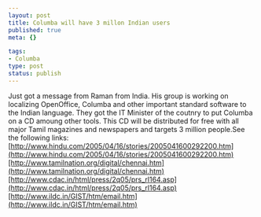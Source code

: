 ```yaml
--- 
layout: post
title: Columba will have 3 millon Indian users
published: true
meta: {}

tags: 
- Columba
type: post
status: publish
---
```

Just got a message from Raman from India.  His group is working on localizing OpenOffice, Columba and other important standard software to the Indian language. They got the IT Minister of the coutnry to put Columba on a CD amoung other tools. This CD will be distributed for free with all major Tamil magazines and newspapers and targets 3 million people.See the following links:[http://www.hindu.com/2005/04/16/stories/2005041600292200.htm](http://www.hindu.com/2005/04/16/stories/2005041600292200.htm)[http://www.tamilnation.org/digital/chennai.htm](http://www.tamilnation.org/digital/chennai.htm)[http://www.cdac.in/html/press/2q05/prs_rl164.asp](http://www.cdac.in/html/press/2q05/prs_rl164.asp)[http://www.ildc.in/GIST/htm/email.htm](http://www.ildc.in/GIST/htm/email.htm)
